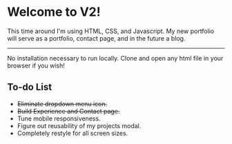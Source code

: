 # Welcome to V2!

<p>
  This time around I'm using HTML, CSS, and Javascript. My new portfolio will serve as a portfolio, contact page, and in the future a blog.
</p>

<hr>

<p>
  No installation necessary to run locally. Clone and open any html file in your browser if you wish!
</p>

## To-do List

<ul>
  <li><s> Eliminate dropdown menu icon. </s></li>
  <li><s> Build Experience and Contact page. </s></li>
  <li> Tune mobile responsiveness. </li>
  <li> Figure out reusability of my projects modal. </li>
  <li> Completely restyle for all screen sizes. </li>
</ul>
